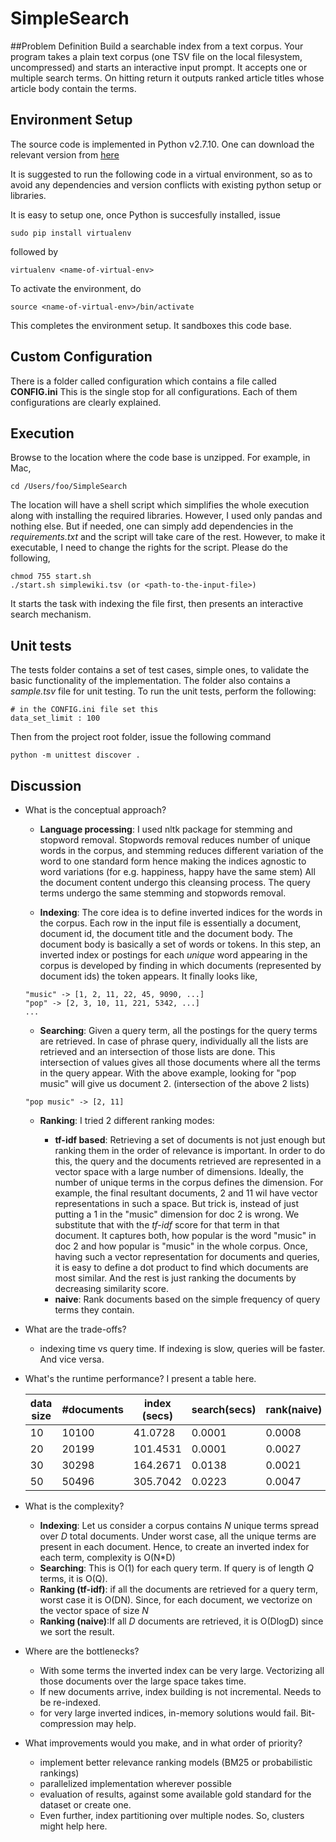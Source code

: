 # SimpleSearch

##Problem Definition
Build a searchable index from a text corpus. Your program takes a plain text corpus (one TSV file
on the local filesystem, uncompressed) and starts an interactive input prompt. It accepts one or
multiple search terms. On hitting return it outputs ranked article titles whose article body contain
the terms.



## Environment Setup
The source code is implemented in Python v2.7.10. One can download the relevant version
from [here](https://www.python.org/downloads/release/python-2710/)

It is suggested to run the following code in a virtual environment, so as to avoid any dependencies and
version conflicts with existing python setup or libraries.

It is easy to setup one, once Python is succesfully installed, issue
```
sudo pip install virtualenv
```
followed by
```
virtualenv <name-of-virtual-env>
```

To activate the environment, do
```
source <name-of-virtual-env>/bin/activate
```
This completes the environment setup. It sandboxes this code base.

## Custom Configuration

There is a folder called configuration which contains a file called **CONFIG.ini**
This is the single stop for all configurations. Each of them configurations are  clearly explained.

## Execution

Browse to the location where the code base is unzipped. For example, in Mac,
```
cd /Users/foo/SimpleSearch
```

The location will have a shell script which simplifies the whole execution along with installing the required libraries.
However, I used only pandas and nothing else. But if needed, one can simply add dependencies in the
*requirements.txt* and the script will take care of the rest. However, to make it executable, I need to change the
rights for the script. Please do the following,
```
chmod 755 start.sh
./start.sh simplewiki.tsv (or <path-to-the-input-file>)
```
It starts the task with indexing the file first, then presents an interactive search mechanism.

## Unit tests
The tests folder contains a set of test cases, simple ones, to validate the basic functionality of the implementation.
The folder also contains a *sample.tsv* file for unit testing. To run the unit tests, perform the following:
```
# in the CONFIG.ini file set this
data_set_limit : 100
```
Then from the project root folder, issue the following command
```
python -m unittest discover .
```


## Discussion
* What is the conceptual approach?
  + **Language processing**: I used nltk package
   for stemming and stopword removal. Stopwords removal reduces number of unique words in the corpus, and stemming reduces
   different variation of the word to one standard form hence making the indices agnostic to word variations (for e.g. happiness, happy  have the same stem)
   All the document content undergo this cleansing process. The query terms undergo the same stemming and stopwords removal.

  + **Indexing**: The core idea is to define inverted indices for the words in the corpus.
  Each row in the input file is essentially a document, document id, the document title and the document body.
  The document body is basically a set of words or tokens. In this step, an inverted index or postings for each *unique* word appearing
  in the corpus is developed by finding in which documents (represented by document ids) the token appears. It finally looks like,
  ```
  "music" -> [1, 2, 11, 22, 45, 9090, ...]
  "pop" -> [2, 3, 10, 11, 221, 5342, ...]
  ...
  ```
  + **Searching**: Given a query term, all the postings for the query terms are retrieved.
  In case of phrase query, individually all the lists are retrieved and an intersection of those lists are done. This intersection of values
  gives all those documents where all the terms in the query appear. With the above example,
  looking for "pop music" will give us document 2. (intersection of the above 2 lists)
  ```
  "pop music" -> [2, 11]
  ```
  + **Ranking**:
  I tried 2 different ranking modes:

    - **tf-idf based**: Retrieving a set of documents is not just enough but ranking them in the order of
  relevance is important. In order to do this, the query and the documents retrieved are represented in a vector space with a large number of dimensions.
  Ideally, the number of unique terms in the corpus defines the dimension. For example, the final resultant documents, 2 and 11 wil have vector representations in such a space.
  But trick is, instead of just putting a 1 in the "music" dimension for doc 2 is wrong. We substitute that with the *tf-idf* score for that term in that document. It captures both, how popular is the word "music" in doc 2 and how popular is "music" in the whole corpus.
  Once, having such a vector representation for documents and queries, it is easy to define a dot product to find which documents are most similar.
  And the rest is just ranking the documents by decreasing similarity score.
    - **naive**: Rank documents based on the simple frequency of query terms they contain.

* What are the trade-offs?
  + indexing time vs query time. If indexing is slow, queries will be faster. And vice versa.

* What's the runtime performance?
  I present a table here.


   data size| #documents  | index (secs)  | search(secs)  | rank(naive) | rank(tf-idf)
   --- |---|---| ---|--- | ---
   10 | 10100 | 41.0728 | 0.0001  | 0.0008 | 3.3815
   20 | 20199 | 101.4531 | 0.0001  | 0.0027 | 18.2644
   30 | 30298 | 164.2671  | 0.0138 | 0.0021 | 30.2356
   50 | 50496 | 305.7042  | 0.0223 | 0.0047 | 81.714



* What is the complexity?
  + **Indexing**: Let us consider a corpus contains *N* unique terms spread over *D* total documents.
  Under worst case, all the unique terms are present in each document. Hence, to create an inverted index for each term, complexity is O(N*D)
  + **Searching**: This is O(1) for each query term. If query is of length *Q* terms, it is O(Q).
  + **Ranking (tf-idf)**: if all the documents are retrieved for a query term, worst case it is O(DN). Since, for each document, we vectorize on the vector space of size *N*
  + **Ranking (naive)**:If all *D* documents are retrieved, it is O(DlogD) since we sort the result.

* Where are the bottlenecks?
  + With some terms the inverted index can be very large. Vectorizing all those documents over the large space takes time.
  + If new documents arrive, index building is not incremental. Needs to be re-indexed.
  + for very large inverted indices, in-memory solutions would fail. Bit-compression may help.

* What improvements would you make, and in what order of priority?
  + implement better relevance ranking models (BM25 or probabilistic rankings)
  + parallelized implementation wherever possible
  + evaluation of results, against some available gold standard for the dataset or create one.
  + Even further, index partitioning over multiple nodes. So, clusters might help here.
